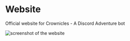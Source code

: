 # Website

Official website for Crownicles - A Discord Adventure bot

<img alt="screenshot of the website" src="https://media.discordapp.net/attachments/433538042901561365/910660944617693264/unknown.png?width=1176&height=761"/>
